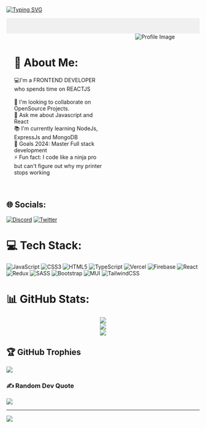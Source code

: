 <div style="margin-top: 200px ">
  
  [![Typing SVG](https://readme-typing-svg.demolab.com?font=Fira+Code&size=28&pause=1000&center=true&random=false&width=435&lines=Frontend+Developer;React+Developer)](https://git.io/typing-svg)
<div style="background-color: #f0f0f0; padding: 20px;">

</div>
  
<div style="display: flex;">
  <div style="width: 50%; padding: 20px;">
    <h1>💫 About Me:</h1>
    <p>💻I'm a FRONTEND DEVELOPER who spends time on REACTJS<br><br>👯 I'm looking to collaborate on OpenSource Projects.<br>💬 Ask me about Javascript and React <br>📚 I'm currently learning NodeJs, ExpressJs and MongoDB<br>🎯 Goals 2024: Master Full stack development<br>⚡ Fun fact: I code like a ninja pro but can't figure out why my printer stops working</p>
  </div>
  <div style="width: 50%; text-align: center;">
    <img src="camera1.jpg" alt="Profile Image" style="max-width: 100%; height: auto;">
  </div>
</div>


## 🌐 Socials:
[![Discord](https://img.shields.io/badge/Discord-%237289DA.svg?logo=discord&logoColor=white)](https://discord.gg/ethen2408) [![Twitter](https://img.shields.io/badge/Twitter-%231DA1F2.svg?logo=Twitter&logoColor=white)](https://twitter.com/callmeVineeth24) 

# 💻 Tech Stack:
![JavaScript](https://img.shields.io/badge/javascript-%23323330.svg?style=flat&logo=javascript&logoColor=%23F7DF1E) ![CSS3](https://img.shields.io/badge/css3-%231572B6.svg?style=flat&logo=css3&logoColor=white) ![HTML5](https://img.shields.io/badge/html5-%23E34F26.svg?style=flat&logo=html5&logoColor=white) ![TypeScript](https://img.shields.io/badge/typescript-%23007ACC.svg?style=flat&logo=typescript&logoColor=white) ![Vercel](https://img.shields.io/badge/vercel-%23000000.svg?style=flat&logo=vercel&logoColor=white) ![Firebase](https://img.shields.io/badge/firebase-%23039BE5.svg?style=flat&logo=firebase) ![React](https://img.shields.io/badge/react-%2320232a.svg?style=flat&logo=react&logoColor=%2361DAFB) ![Redux](https://img.shields.io/badge/redux-%23593d88.svg?style=flat&logo=redux&logoColor=white) ![SASS](https://img.shields.io/badge/SASS-hotpink.svg?style=flat&logo=SASS&logoColor=white) ![Bootstrap](https://img.shields.io/badge/bootstrap-%238511FA.svg?style=flat&logo=bootstrap&logoColor=white) ![MUI](https://img.shields.io/badge/MUI-%230081CB.svg?style=flat&logo=mui&logoColor=white) ![TailwindCSS](https://img.shields.io/badge/tailwindcss-%2338B2AC.svg?style=flat&logo=tailwind-css&logoColor=white)
# 📊 GitHub Stats:
<div align='center'>  
  
![](https://github-readme-stats.vercel.app/api?username=callmeVineeth&theme=dark&hide_border=false&include_all_commits=true&count+5_private=false)<br/>
![](https://github-readme-streak-stats.herokuapp.com/?user=callmeVineeth&theme=dark&hide_border=false)<br/>
![](https://github-readme-stats.vercel.app/api/top-langs/?username=callmeVineeth&theme=dark&hide_border=false&include_all_commits=true&count_private=false&layout=compact)
</div>

## 🏆 GitHub Trophies
![](https://github-profile-trophy.vercel.app/?username=callmeVineeth&theme=monokai&no-frame=true&no-bg=true&margin-w=4)

### ✍️ Random Dev Quote
![](https://quotes-github-readme.vercel.app/api?type=horizontal&theme=radical)

---
[![](https://visitcount.itsvg.in/api?id=callmeVineeth&icon=5&color=1)](https://visitcount.itsvg.in)

</div>

<!-- Proudly created with GPRM ( https://gprm.itsvg.in ) -->

